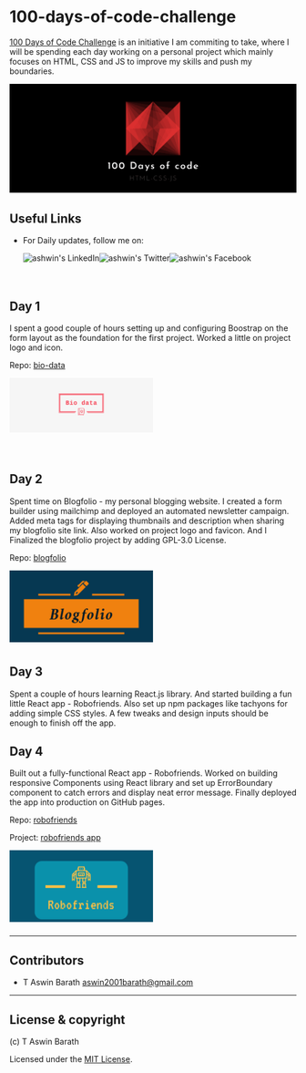 # 100-days-of-code-challenge

[100 Days of Code Challenge](https://www.100daysofcode.com/) is an initiative I am commiting to take, where I will be spending each day working on a personal project which mainly focuses on HTML, CSS and JS to improve my skills and push my boundaries.

<p>
<img src="logo.png" alt="100 Days of Code" />
</p>

## Useful Links

- For Daily updates, follow me on:

    <a href="https://www.linkedin.com/in/aswim-barath/">
    <img align="left" alt="ashwin's LinkedIn" src="https://img.icons8.com/bubbles/50/000000/linkedin.png"/>

    </a>
    <a href="https://twitter.com/AswinBarath2">
    <img align="left" alt="ashwin's Twitter" src="https://img.icons8.com/bubbles/50/000000/twitter.png"/>
    </a>

    <a href="https://www.facebook.com/profile.php?id=100011683902531">
    <img align="left" alt="ashwin's Facebook" src="https://img.icons8.com/bubbles/50/000000/facebook.png"/>
    </a>

<br>
<br>
<br>



## Day 1

I spent a good couple of hours setting up and configuring Boostrap on the form layout as the foundation for the first project. Worked a little on project logo and icon.

Repo: [bio-data](https://github.com/AswinBarath/bio-data)


<a href="https://github.com/AswinBarath/bio-data">
    <img align="left" width="50%" alt="bio-data logo" src="bio-data.png"/>
</a>

<br> <br>
<br> <br>
<br> <br>
<br> <br>

## Day 2

Spent time on Blogfolio - my personal blogging website. I created a form builder using mailchimp and deployed an automated newsletter campaign. Added meta tags for displaying thumbnails and description when sharing my blogfolio site link. Also worked on project logo and favicon. And I Finalized the blogfolio project by adding GPL-3.0 License.

Repo: [blogfolio](https://github.com/AswinBarath/aswinbarath.github.io)


<a href="https://github.com/AswinBarath/aswinbarath.github.io">
    <img align="left" width="50%" alt="blogfolio logo" src="blogfolio.png"/>
</a>

<br> <br>
<br> <br>
<br> <br>
<br> <br>

## Day 3

Spent a couple of hours learning React.js library. And started building a fun little React app - Robofriends. Also set up npm packages like tachyons for adding simple CSS styles. A few tweaks and design inputs should be enough to finish off the app.

## Day 4

Built out a fully-functional React app - Robofriends. Worked on building responsive Components using React library and set up ErrorBoundary component to catch errors and display neat error message. Finally deployed the app into production on GitHub pages.

Repo: [robofriends](https://github.com/AswinBarath/robofriends)

Project: [robofriends app](https://aswinbarath.github.io/robofriends/)


<a href="https://aswinbarath.github.io/robofriends/">
    <img align="left" width="50%" alt="robofriends logo" src="robofriends.png"/>
</a>

<br> <br>
<br> <br>
<br> <br>
<br> <br>



---

## Contributors

- T Aswin Barath <aswin2001barath@gmail.com>

---

## License & copyright

(c) T Aswin Barath

Licensed under the [MIT License](LICENSE).